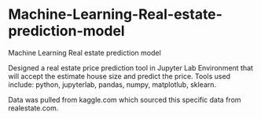 # Machine-Learning-Real-estate-prediction-model
Machine Learning Real estate prediction model 

Designed a real estate price prediction tool in Jupyter Lab Environment that will accept the estimate house size and predict the price. 
Tools used include: python, jupyterlab, pandas, numpy, matplotlub, sklearn.

Data was pulled from kaggle.com which sourced this specific data from realestate.com.
